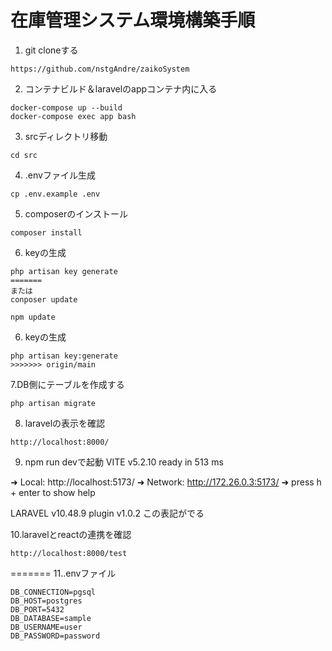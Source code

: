 # 在庫管理システム環境構築手順

1. git cloneする
```
https://github.com/nstgAndre/zaikoSystem
```
2. コンテナビルド＆laravelのappコンテナ内に入る
```
docker-compose up --build
docker-compose exec app bash
```
3. srcディレクトリ移動
```
cd src
```
4. .envファイル生成
```
cp .env.example .env
```
5. composerのインストール
```
composer install

```
6. keyの生成
```
php artisan key generate
=======
または
conposer update

npm update

```
6. keyの生成
```
php artisan key:generate
>>>>>>> origin/main
```
7.DB側にテーブルを作成する
```
php artisan migrate
```
8. laravelの表示を確認
```
http://localhost:8000/
```
9. npm run devで起動
  VITE v5.2.10  ready in 513 ms

  ➜  Local:   http://localhost:5173/
  ➜  Network: http://172.26.0.3:5173/
  ➜  press h + enter to show help

  LARAVEL v10.48.9  plugin v1.0.2
この表記がでる

10.laravelとreactの連携を確認
```
http://localhost:8000/test
```
=======
11..envファイル
```
DB_CONNECTION=pgsql
DB_HOST=postgres
DB_PORT=5432
DB_DATABASE=sample
DB_USERNAME=user
DB_PASSWORD=password

```

